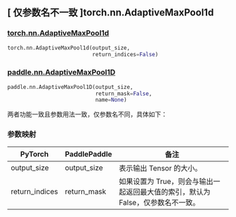 ## [ 仅参数名不一致 ]torch.nn.AdaptiveMaxPool1d
### [torch.nn.AdaptiveMaxPool1d](https://pytorch.org/docs/stable/generated/torch.nn.AdaptiveMaxPool1d.html?highlight=adaptivemaxpool1d#torch.nn.AdaptiveMaxPool1d)

```python
torch.nn.AdaptiveMaxPool1d(output_size,
                           return_indices=False)
```

### [paddle.nn.AdaptiveMaxPool1D](https://www.paddlepaddle.org.cn/documentation/docs/zh/api/paddle/nn/AdaptiveMaxPool1D_cn.html#adaptivemaxpool1d)

```python
paddle.nn.AdaptiveMaxPool1D(output_size,
                            return_mask=False,
                            name=None)
```

两者功能一致且参数用法一致，仅参数名不同，具体如下：
### 参数映射
| PyTorch       | PaddlePaddle | 备注                                                   |
| ------------- | ------------ | ------------------------------------------------------ |
| output_size | output_size  | 表示输出 Tensor 的大小。 |
| return_indices | return_mask  | 如果设置为 True，则会与输出一起返回最大值的索引，默认为 False，仅参数名不一致。 |
